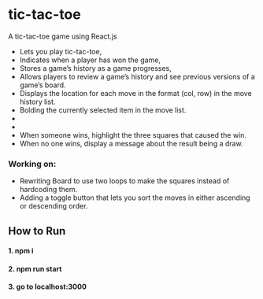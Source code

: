 # tic-tac-toe
A tic-tac-toe game using React.js
* Lets you play tic-tac-toe,
* Indicates when a player has won the game,
* Stores a game’s history as a game progresses,
* Allows players to review a game’s history and see previous versions of a game’s board.
* Displays the location for each move in the format (col, row) in the move history list.
* Bolding the currently selected item in the move list.
* 
* 
* When someone wins, highlight the three squares that caused the win.
* When no one wins, display a message about the result being a draw.

### Working on:  
* Rewriting Board to use two loops to make the squares instead of hardcoding them.
* Adding a toggle button that lets you sort the moves in either ascending or descending order.


## How to Run
#### 1. npm i ####
#### 2. npm run start ####
#### 3. go to localhost:3000 ####
